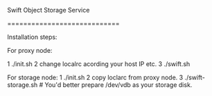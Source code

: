 Swift Object Storage Service

============================

Installation steps:

For proxy node:

1 ./init.sh
2 change localrc acording your host IP etc.
3 ./swift.sh


For storage node:
1 ./init.sh
2 copy loclarc from proxy node.
3 ./swift-storage.sh  # You'd better prepare /dev/vdb as your storage disk.


